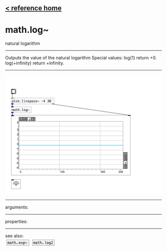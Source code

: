 [< reference home](index.html)
---

# math.log~


natural logarithm

---

Outputs the value of the natural logarithm
Special values:
log(1) return +0.
log(+infinity) return +infinity.
<br>


---


![example](examples/math.log~-example.jpg)

---
arguments:


---
properties:


---
see also:<br>
[![math.exp~](img/object_math.exp~.png)](math.exp~.html)
[![math.log2](img/object_math.log2.png)](math.log2.html)
